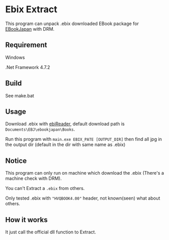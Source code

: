 # Ebix Extract

This program can unpack .ebix downloaded EBook package for [EBookJapan](https://www.ebookjapan.jp) with DRM.

## Requirement

Windows

.Net Framework 4.7.2

## Build

See make.bat

## Usage

Download .ebix with [ebiReader](https://www.ebookjapan.jp/ebj/guide/app-connect/windows/), default download path is `Documents\EBJ\ebookjapan\Books`.

Run this program with `main.exe EBIX_PATE [OUTPUT_DIR]` then find all jpg in the output dir (default in the dir with same name as .ebix)

## Notice

This program can only run on machine which download the .ebix (There's a machine check with DRM).

You can't Extract a `.ebix` from others.

Only tested .ebix with `"HVQBOOK4.00"` header, not known(seen) what about others.

## How it works

It just call the official dll function to Extract.
